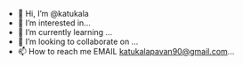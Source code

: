 - 👋 Hi, I’m @katukala
- 👀 I’m interested in...
- 🌱 I’m currently learning ...
- 💞️ I’m looking to collaborate on ...
- 📫 How to reach me 
  EMAIL katukalapavan90@gmail.com...

<!---
katukala/katukala is a ✨ special ✨ repository because its `README.md` (this file) appears on your GitHub profile.
You can click the Preview link to take a look at your changes.
--->
